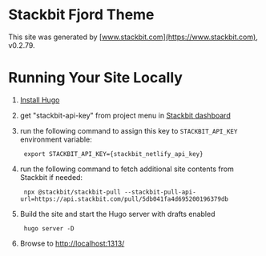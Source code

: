 # Stackbit Fjord Theme

This site was generated by [www.stackbit.com](https://www.stackbit.com), v0.2.79.

# Running Your Site Locally

1. [Install Hugo](https://gohugo.io/getting-started/quick-start/#step-1-install-hugo)

1. get "stackbit-api-key" from project menu in [Stackbit dashboard](https://app.stackbit.com/dashboard)

1. run the following command to assign this key to `STACKBIT_API_KEY` environment variable:

        export STACKBIT_API_KEY={stackbit_netlify_api_key}

1. run the following command to fetch additional site contents from Stackbit if needed:

        npx @stackbit/stackbit-pull --stackbit-pull-api-url=https://api.stackbit.com/pull/5db041fa4d695200196379db

1. Build the site and start the Hugo server with drafts enabled

        hugo server -D

1. Browse to [http://localhost:1313/](http://localhost:1313/)
